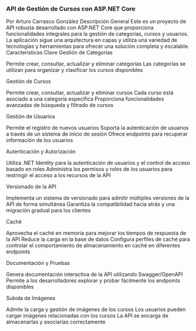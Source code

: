 ### API de Gestión de Cursos con ASP.NET Core ###
Por Arturo Carrasco González
Descripción General
Este es un proyecto de API robusta desarrollado con ASP.NET Core que proporciona funcionalidades integrales para la gestión de categorías, cursos y usuarios. La aplicación sigue una arquitectura en capas y utiliza una variedad de tecnologías y herramientas para ofrecer una solución completa y escalable.
Características Clave
Gestión de Categorías

Permite crear, consultar, actualizar y eliminar categorías
Las categorías se utilizan para organizar y clasificar los cursos disponibles

Gestión de Cursos

Permite crear, consultar, actualizar y eliminar cursos
Cada curso está asociado a una categoría específica
Proporciona funcionalidades avanzadas de búsqueda y filtrado de cursos

Gestión de Usuarios

Permite el registro de nuevos usuarios
Soporta la autenticación de usuarios a través de un sistema de inicio de sesión
Ofrece endpoints para recuperar información de los usuarios

Autenticación y Autorización

Utiliza .NET Identity para la autenticación de usuarios y el control de acceso basado en roles
Administra los permisos y roles de los usuarios para restringir el acceso a los recursos de la API

Versionado de la API

Implementa un sistema de versionado para admitir múltiples versiones de la API de forma simultánea
Garantiza la compatibilidad hacia atrás y una migración gradual para los clientes

Caché

Aprovecha el caché en memoria para mejorar los tiempos de respuesta de la API
Reduce la carga en la base de datos
Configura perfiles de caché para controlar el comportamiento de almacenamiento en caché en diferentes endpoints

Documentación y Pruebas

Genera documentación interactiva de la API utilizando Swagger/OpenAPI
Permite a los desarrolladores explorar y probar fácilmente los endpoints disponibles

Subida de Imágenes

Admite la carga y gestión de imágenes de los cursos
Los usuarios pueden cargar imágenes relacionadas con los cursos
La API se encarga de almacenarlas y asociarlas correctamente
